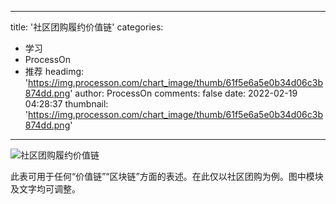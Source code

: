 
---
title: '社区团购履约价值链'
categories: 
 - 学习
 - ProcessOn
 - 推荐
headimg: 'https://img.processon.com/chart_image/thumb/61f5e6a5e0b34d06c3b874dd.png'
author: ProcessOn
comments: false
date: 2022-02-19 04:28:37
thumbnail: 'https://img.processon.com/chart_image/thumb/61f5e6a5e0b34d06c3b874dd.png'
---

<div>   
<img class="thumb" alt="社区团购履约价值链" src="https://img.processon.com/chart_image/thumb/61f5e6a5e0b34d06c3b874dd.png" referrerpolicy="no-referrer">
<p>此表可用于任何“价值链”“区块链”方面的表述。在此仅以社区团购为例。图中模块及文字均可调整。</p>  
</div>
            